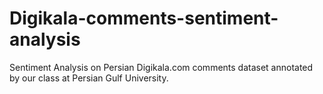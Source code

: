 # Digikala-comments-sentiment-analysis
Sentiment Analysis on Persian Digikala.com comments dataset annotated by our class at Persian Gulf University. 
